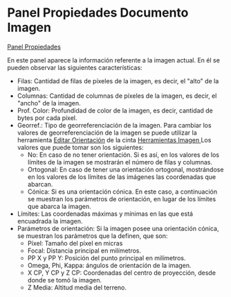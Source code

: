 # Panel Propiedades Documento Imagen

[Panel Propiedades](./)

En este panel aparece la información referente a la imagen actual. En él se pueden observar las siguientes características:

* Filas: Cantidad de filas de píxeles de la imagen, es decir, el "alto" de la imagen.
* Columnas: Cantidad de columnas de píxeles de la imagen, es decir, el "ancho" de la imagen.
* Prof. Color: Profundidad de color de la imagen, es decir, cantidad de bytes por cada píxel.
* Georref.: Tipo de georreferenciación de la imagen. Para cambiar los valores de georreferenciación de la imagen se puede utilizar la herramienta [Editar Orientación](../../../herramientas-para-imagenes/editar-orientacion-de-imagen.md) de la cinta [Herramientas Imagen ](../../../fichas-de-herramientas/ficha-de-herramientas-imagen/)Los valores que puede tomar son los siguientes:
  * No: En caso de no tener orientación. Si es así, en los valores de los límites de la imagen se mostrarán el número de filas y columnas.
  * Ortogonal: En caso de tener una orientación ortogonal, mostrándose en los valores de los límites de las imágenes las coordenadas que abarcan.
  * Cónica: Si es una orientación cónica. En este caso, a continuación se muestran los parámetros de orientación, en lugar de los límites que abarca la imagen.
* Límites: Las coordenadas máximas y mínimas en las que está encuadrada la imagen.
* Parámetros de orientación: Si la imagen posee una orientación cónica, se muestran los parámetros que la definen, que son:
  * Píxel: Tamaño del píxel en micras
  * Focal: Distancia principal en milímetros.
  * PP X y PP Y: Posición del punto principal en milímetros.
  * Omega, Phi, Kappa: ángulos de orientación de la imagen.
  * X CP, Y CP y Z CP: Coordenadas del centro de proyección, desde donde se tomó la imagen.
  * Z Media: Altitud media del terreno.

